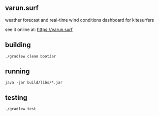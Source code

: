 ## varun.surf

weather forecast and real-time wind conditions dashboard for kitesurfers

see it online at: https://varun.surf

## building

```
./gradlew clean bootJar
```

## running

```
java -jar build/libs/*.jar
```

## testing

```
./gradlew test
```
